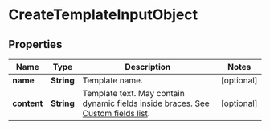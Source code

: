 
# CreateTemplateInputObject

## Properties
Name | Type | Description | Notes
------------ | ------------- | ------------- | -------------
**name** | **String** | Template name. |  [optional]
**content** | **String** | Template text. May contain dynamic fields inside braces. See [Custom fields list](https://docs.textmagic.com/#tag/Templates/Custom-fields-list-(Merge-dynamic-fields)). |  [optional]



